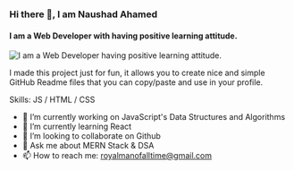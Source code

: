 ###                                Hi there 👋, I am Naushad Ahamed
#### I am a Web Developer with having positive learning attitude.
![I am a Web Developer having positive learning attitude.](https://arturssmirnovs.github.io/github-profile-readme-generator/images/banner.png)

I made this project just for fun, it allows you to create nice and simple GitHub Readme files that you can copy/paste and use in your profile.

Skills:  JS / HTML / CSS

- 🔭 I’m currently working on JavaScript's Data Structures and Algorithms 
- 🌱 I’m currently learning React 
- 👯 I’m looking to collaborate on Github 
- 💬 Ask me about MERN Stack & DSA 
- 📫 How to reach me: royalmanofalltime@gmail.com 





